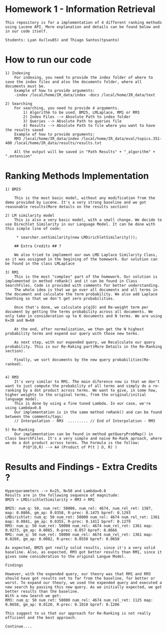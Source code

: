 # Homework 1 - Information Retrieval
	This repository is for a implementation of 4 different ranking methods using Lucene API. More explanation and details can be found below and in our code itself.

	Students: Lyan Xu(lxu85) and Thiago Santos(tpsanto)

# How to run our code

	1) Indexing
		For indexing, you need to provide the index folder of where to save the index files and also the documents folder, where all documents must be. 
		Example of how to provide arguments:
		-index /local/home/IR_data/index -docs /local/home/IR_data/text

	2) Searching
		For searching, you need to provide 4 arguments.
			1) Algorithm to be used. BM25, LMLaplace, RM1 or RM3
			2) Index Files --> Absolute Path to index folder
			3) Queries --> Absolute Path to queries file
			4) Results --> Absolute Path to file where you want to have the results saved
		Example of how to provide arguments:
		RM3 /local/home/IR_data/index /local/home/IR_data/eval/topics.351-400 /local/home/IR_data/results/results.txt 

		All the output will be saved in "Path Results" + "_algorithm" + ".extension"


# Ranking Methods  Implementation

	1) BM25
	
		This is the most basic model, without any modification from the demo provided by Lucene. It's a very strong baseline and we got reasonable results(More details on the results section)

	2) LM similarity model
		This is also a very basic model, with a small change. We decide to use Direchlet Similarity in our Language Model. It can be done with this simple line of code:

		 * searcher.setSimilarity(new LMDirichletSimilarity());

		## Extra Credits ## ?

		We also tried to implement our own LMD Laplace Similarity Class, as it was assigned in the begining of the homework. Our solution can be found in the class LMLaplace

	3) RM1
		This is the most "complex" part of the homework. Our solution is implemented in method reRank() and it can be found in Class SearchFiles. Code is provided with comments for better understanding. 
		The whole idea is that we go over all documents and all terms in the document and calculate the term probability. We also add Laplace Smothing so that we don't get zero probabilities. 

		Once that's done, we calculate p(q|D) and Re-weight term per document by getting the terms probability across all documents. We only take in consideration up to K documents and N terms. We are using K=30 and N=60

		At the end, after normalization, we then get the N highest probability terms and expend our query with those new terms. 

		As next step, with our expended query, we Recalculate our query probability. This is our Re-Raking part(More Details in the Re-Ranking section).

		Finally, we sort documents by the new query probabilities(Re-ranked).


	4) RM3
		It's very similar to RM1. The main diference now is that we don't want to just compute the probability of all terms and simply do a re-ranking by a dot product across terms. We want to give, in some how, higher weights to the original terms, from the original/initial language model.
		This is done by using a fine tuned Lambda. In our case, we're using Lambda=0.8
		Our implementation is in the same method reRank() and can be found between the comments/tags:
		// Interpolation - RM3  ......... // End of Interpolation - RM3

	5) Re-Ranking
		Our implementation can be found in method getQueryProbMap() in Class SearchFiles. It's a very simple and naive Re-Rank aproach, where we do a dot product across terms. The Formula is the follow:
			P(Q*|D,R) --> A4 (Product of P(t | D, R) )

# Results and Findings - Extra Credits ?
	Hyperparameters --> K=25, N=50 and Lambda=0.8
	Results are in the following sequence of magnitude:
	BM25 > LMDirichletSimilarity > RM3 > RM1

	BM25: num_q: 50, num_ret: 50000, num_rel: 4674, num_rel_ret: 1387, map: 0.0866, gm_ap: 0.0358, R-prec: 0.1475 bpref: 0.1293
	LMDirichlet: num_q: 50 num_ret: 50000 num_rel: 4674 num_rel_ret: 1361 map: 0.0841, gm_ap: 0.0355, R-prec: 0.1411 bpref: 0.1279
	RM3: num_q: 50 num_ret: 50000 num_rel: 4674 num_rel_ret: 1361 map: 0.0273, gm_ap: 0.0085, R-prec: 0.057 bpref: 0.0666
	RM1: num_q: 50 num_ret: 50000 num_rel: 4674 num_rel_ret: 1361 map: 0.0269, gm_ap: 0.0082, R-prec: 0.0550 bpref: 0.0658

	As expected, BM25 got really solid results, since it's a very solid baseline. Also, as expected, RM3 got better results than RM1, since it gives some consideration to the original Langue Model. 

	Findings

	However, with the expended query, our theory was that RM1 and RM3 should have got results not to far from the baseline, for better or worst. To expand our theory, we used the expended query and executed a new search by passing this new query. As we initially expected, we got better results than the baseline.
	With a new Search we get:
	RM3: num_q: 50 num_ret: 50000 num_rel: 4674 num_rel_ret: 1125 map: 0.0658, gm_ap: 0.0120, R-prec: 0.1010 bpref: 0.1206

	This suggest to us that our approach for Re-Ranking is not really efficient and the best approach. 

	Continue.... 




